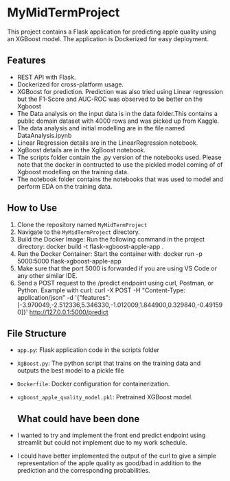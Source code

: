 # MyMidTermProject

This project contains a Flask application for predicting apple quality using an XGBoost model. The application is Dockerized for easy deployment.

## Features
- REST API with Flask.
- Dockerized for cross-platform usage.
- XGBoost for prediction. Prediction was also tried using Linear regression but the F1-Score and AUC-ROC was observed to be better on the Xgboost
-  The Data analysis on the input data is in the data folder.This contains a public domain dataset with 4000 rows and was picked up from Kaggle.
-  The data analysis and initial modelling are in the file named DataAnalysis.ipynb
-  Linear Regression details are in the LinearRegression notebook.
-  XgBoost details are in the XgBoost notebook.
- The scripts folder contain the .py version of the notebooks used. Please note that the docker in contructed to use the pickled model coming of of Xgboost modelling on the training data.
- The notebook folder contains the notebooks that was used to model and perform EDA on the training data.


## How to Use
1. Clone the repository named `MyMidTermProject`
2. Navigate to the `MyMidTermProject` directory.
3. Build the Docker Image: Run the following command in the project directory: docker build -t flask-xgboost-apple-app .
4. Run the Docker Container: Start the container with: docker run -p 5000:5000 flask-xgboost-apple-app
5. Make sure that the port 5000 is forwarded if you are using VS Code or any other similar IDE.
6. Send a POST request to the /predict endpoint using curl, Postman, or Python.
Example with curl:
curl -X POST -H "Content-Type: application/json" -d '{"features": [-3.970049,-2.512336,5.346330,-1.012009,1.844900,0.329840,-0.491590]}' http://127.0.0.1:5000/predict


## File Structure
- `app.py`: Flask application code in the scripts folder
- `XgBoost.py`: The python script that trains on the training data and outputs the best model to a pickle file
- `Dockerfile`: Docker configuration for containerization.
- `xgboost_apple_quality_model.pkl`: Pretrained XGBoost model.

  ## What could have been done
- I wanted to try and implement the front end predict endpoint using  streamlit but could not implement due to my work schedule.
- I could have better implemented the output of the curl to give a simple representation of the apple quality as good/bad in addition to the prediction and the corresponding probabilities.
  

